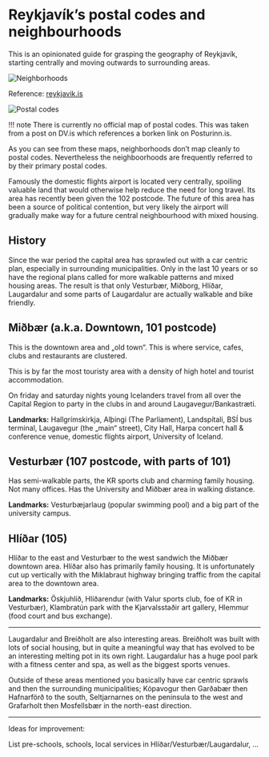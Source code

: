 # Reykjavík’s postal codes and neighbourhoods

This is an opinionated guide for grasping the geography of Reykjavík, starting
centrally and moving outwards to surrounding areas.

![Neighborhoods](../images/neighbourhoods.png)

Reference:
[reykjavik.is](https://reykjavik.is/sites/default/files/kort/stjornsysluskipting.pdf)

![Postal codes](../images/postal-codes.jpg)

!!! note
    There is currently no official map of postal codes. This was taken from a
    post on DV.is which references a borken link on Posturinn.is.

As you can see from these maps, neighborhoods don’t map cleanly to postal
codes. Nevertheless the neighboorhoods are frequently referred to by their
primary postal codes.

Famously the domestic flights airport is located very centrally, spoiling
valuable land that would otherwise help reduce the need for long travel. Its
area has recently been given the 102 postcode. The future of this area has been
a source of political contention, but very likely the airport will gradually
make way for a future central neighbourhood with mixed housing.

## History

Since the war period the capital area has sprawled out with a car centric plan,
especially in surrounding municipalities. Only in the last 10 years or so have
the regional plans called for more walkable patterns and mixed housing areas.
The result is that only Vesturbær, Miðborg, Hlíðar, Laugardalur and some parts
of Laugardalur are actually walkable and bike friendly.

## Miðbær (a.k.a. Downtown, 101 postcode)

This is the downtown area and „old town“. This is where service, cafes, clubs
and restaurants are clustered.

This is by far the most touristy area with a density of high hotel and tourist
accommodation.

On friday and saturday nights young Icelanders travel from all over the
Capital Region to party in the clubs in and around Laugavegur/Bankastræti.

**Landmarks:** Hallgrímskirkja, Alþingi (The Parliament), Landspítali, BSÍ bus
terminal, Laugavegur (the „main“ street), City Hall, Harpa concert hall & conference venue, domestic flights airport,
University of Iceland.

## Vesturbær (107 postcode, with parts of 101)

Has semi-walkable parts, the KR sports club and charming family housing. Not
many offices. Has the University and Miðbær area in walking distance.

**Landmarks:** Vesturbæjarlaug (popular swimming pool) and a big part of the
university campus.

## Hlíðar (105)

Hlíðar to the east and Vesturbær to the west sandwich the Miðbær downtown area.
Hlíðar also has primarily family housing. It is unfortunately cut up vertically
with the Miklabraut highway bringing traffic from the capital area to the
downtown area. 

**Landmarks:** Öskjuhlíð, Hlíðarendur (with Valur sports club, foe of KR in
Vesturbær), Klambratún park with the Kjarvalsstaðir art gallery, Hlemmur (food
court and bus exchange).

---

Laugardalur and Breiðholt are also interesting areas. Breiðholt was built with
lots of social housing, but in quite a meaningful way that has evolved to be an
interesting melting pot in its own right. Laugardalur has a huge pool park with
a fitness center and spa, as well as the biggest sports venues.

Outside of these areas mentioned you basically have car centric sprawls and
then the surrounding municipalities; Kópavogur then Garðabær then Hafnarförð
to the south, Seltjarnarnes on the peninsula to the west and Grafarholt then
Mosfellsbær in the north-east direction.

---

Ideas for improvement:

List pre-schools, schools, local services in Hlíðar/Vesturbær/Laugardalur, ...
